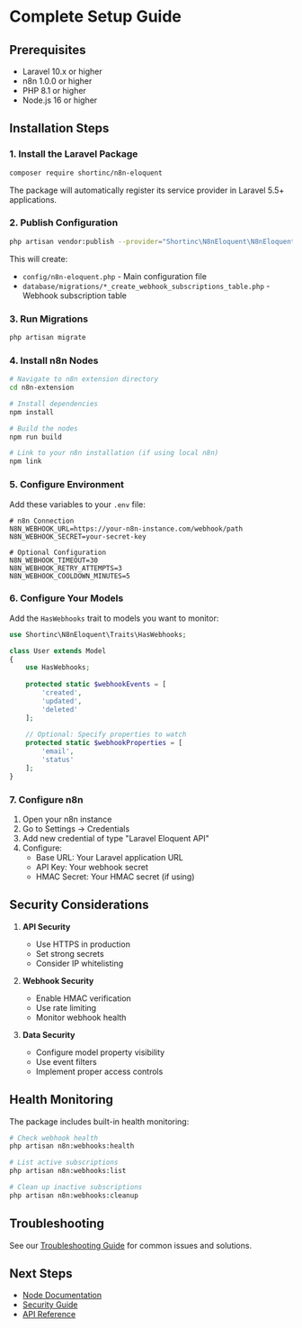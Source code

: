 # Complete Setup Guide

## Prerequisites
- Laravel 10.x or higher
- n8n 1.0.0 or higher
- PHP 8.1 or higher
- Node.js 16 or higher

## Installation Steps

### 1. Install the Laravel Package

```bash
composer require shortinc/n8n-eloquent
```

The package will automatically register its service provider in Laravel 5.5+ applications.

### 2. Publish Configuration

```bash
php artisan vendor:publish --provider="Shortinc\N8nEloquent\N8nEloquentServiceProvider"
```

This will create:
- `config/n8n-eloquent.php` - Main configuration file
- `database/migrations/*_create_webhook_subscriptions_table.php` - Webhook subscription table

### 3. Run Migrations

```bash
php artisan migrate
```

### 4. Install n8n Nodes

```bash
# Navigate to n8n extension directory
cd n8n-extension

# Install dependencies
npm install

# Build the nodes
npm run build

# Link to your n8n installation (if using local n8n)
npm link
```

### 5. Configure Environment

Add these variables to your `.env` file:

```env
# n8n Connection
N8N_WEBHOOK_URL=https://your-n8n-instance.com/webhook/path
N8N_WEBHOOK_SECRET=your-secret-key

# Optional Configuration
N8N_WEBHOOK_TIMEOUT=30
N8N_WEBHOOK_RETRY_ATTEMPTS=3
N8N_WEBHOOK_COOLDOWN_MINUTES=5
```

### 6. Configure Your Models

Add the `HasWebhooks` trait to models you want to monitor:

```php
use Shortinc\N8nEloquent\Traits\HasWebhooks;

class User extends Model
{
    use HasWebhooks;
    
    protected static $webhookEvents = [
        'created',
        'updated',
        'deleted'
    ];
    
    // Optional: Specify properties to watch
    protected static $webhookProperties = [
        'email',
        'status'
    ];
}
```

### 7. Configure n8n

1. Open your n8n instance
2. Go to Settings → Credentials
3. Add new credential of type "Laravel Eloquent API"
4. Configure:
   - Base URL: Your Laravel application URL
   - API Key: Your webhook secret
   - HMAC Secret: Your HMAC secret (if using)

## Security Considerations

1. **API Security**
   - Use HTTPS in production
   - Set strong secrets
   - Consider IP whitelisting

2. **Webhook Security**
   - Enable HMAC verification
   - Use rate limiting
   - Monitor webhook health

3. **Data Security**
   - Configure model property visibility
   - Use event filters
   - Implement proper access controls

## Health Monitoring

The package includes built-in health monitoring:

```bash
# Check webhook health
php artisan n8n:webhooks:health

# List active subscriptions
php artisan n8n:webhooks:list

# Clean up inactive subscriptions
php artisan n8n:webhooks:cleanup
```

## Troubleshooting

See our [Troubleshooting Guide](troubleshooting.md) for common issues and solutions.

## Next Steps

- [Node Documentation](nodes.md)
- [Security Guide](security.md)
- [API Reference](api.md) 